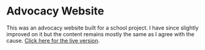 # Advocacy Website

This was an advocacy website built for a school project. I have since slightly improved on it but the content remains mostly the same as I agree with the cause. [Click here for the live version](https://gay-blood.davidlozano.me).
